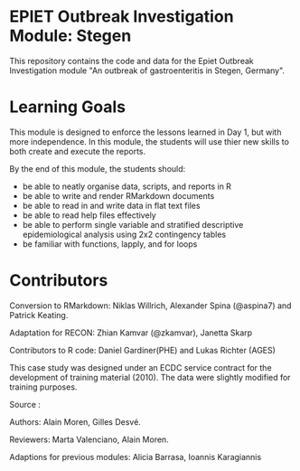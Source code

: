 # EPIET Outbreak Investigation Module: Stegen

This repository contains the code and data for the Epiet Outbreak Investigation module "An outbreak of gastroenteritis in Stegen, Germany".

# Learning Goals

This module is designed to enforce the lessons learned in Day 1, but with more
independence. In this module, the students will use thier new skills to both
create and execute the reports.

By the end of this module, the students should:

 - be able to neatly organise data, scripts, and reports in R
 - be able to write and render RMarkdown documents
 - be able to read in and write data in flat text files
 - be able to read help files effectively 
 - be able to perform single variable and stratified descriptive epidemiological
   analysis using 2x2 contingency tables
 - be familiar with functions, lapply, and for loops

# Contributors

Conversion to RMarkdown: Niklas Willrich, Alexander Spina (@aspina7) and Patrick Keating.

Adaptation for RECON: Zhian Kamvar (@zkamvar), Janetta Skarp

Contributors to R code:
Daniel Gardiner(PHE) and Lukas Richter (AGES)

This case study was designed under an ECDC service contract for the development of training material (2010). The data were slightly modified for training purposes.

Source :

Authors: Alain Moren, Gilles Desvé.

Reviewers: Marta Valenciano, Alain Moren.

Adaptions for previous modules: Alicia Barrasa, Ioannis Karagiannis

